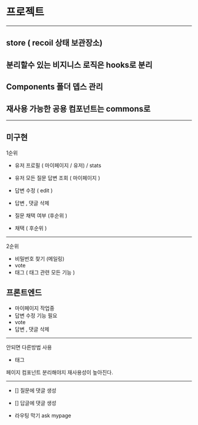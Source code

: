 # 프로젝트

---

## store ( recoil 상태 보관장소)

## 분리할수 있는 비지니스 로직은 hooks로 분리

## Components 폴더 뎁스 관리

## 재사용 가능한 공용 컴포넌트는 commons로

---

## 미구현

1순위

- 유저 프로필 ( 마이페이지 / 유저) / stats
- 유저 모든 질문 답변 조회 ( 마이페이지 )
- 답변 수정 ( edit )
- 답변 , 댓글 삭제

- 질문 채택 여부 (후순위 )
- 채택 ( 후순위 )

---

2순위

- 비밀번호 찾기 (메일링)
- vote
- 태그 ( 태그 관련 모든 기능 )

## 프론트엔드

- 마이페이지 작업중
- 답변 수정 기능 필요
- vote
- 답변 , 댓글 삭제

---

안되면 다른방법 사용

- 태그

페이지 컴포넌트 분리해야지 재사용성이 높아진다.

---

- [] 질문에 댓글 생성
- [] 답글에 댓글 생성

- 라우팅 막기 ask mypage

